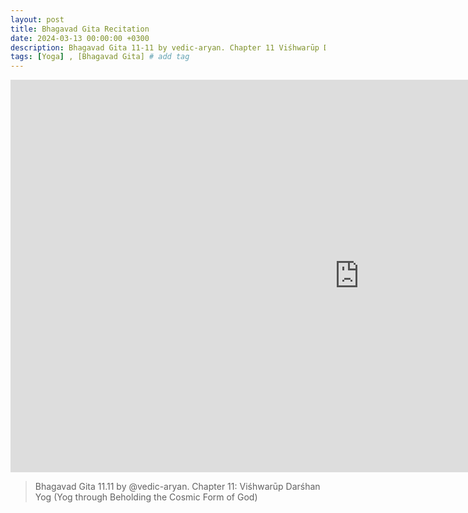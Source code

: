 ```yaml
---
layout: post
title: Bhagavad Gita Recitation
date: 2024-03-13 00:00:00 +0300
description: Bhagavad Gita 11-11 by vedic-aryan. Chapter 11 Viśhwarūp Darśhan Yog (Yog through Beholding the Cosmic Form of God)
tags: [Yoga] , [Bhagavad Gita] # add tag
---
```


<iframe width="1116" height="628" src="https://www.youtube.com/embed/6pJVI17BMiw" title="Bhagavad Gita 11.11 by Aryan Rawat" frameborder="0" allow="accelerometer; autoplay; clipboard-write; encrypted-media; gyroscope; picture-in-picture; web-share" allowfullscreen></iframe>

> Bhagavad Gita 11.11 by @vedic-aryan. Chapter 11: Viśhwarūp Darśhan Yog (Yog through Beholding the Cosmic Form of God)

